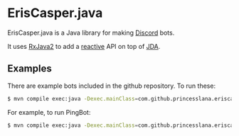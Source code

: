 # ErisCasper.java

ErisCasper.java is a Java library for making [Discord](https://discordapp.com) bots.

It uses [RxJava2](https://github.com/ReactiveX/RxJava) to add a
[reactive](https://www.reactivemanifesto.org/) API on top of
[JDA](https://github.com/DV8FromTheWorld/JDA).

## Examples

There are example bots included in the github repository. To run these:

```bash
$ mvn compile exec:java -Dexec.mainClass=com.github.princesslana.eriscasper.examples.<classname>
```

For example, to run PingBot:

```bash
$ mvn compile exec:java -Dexec.mainClass=com.github.princesslana.eriscasper.examples.PingBot
```

